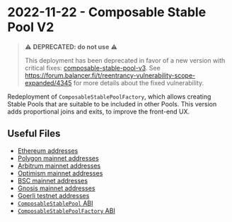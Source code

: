 # 2022-11-22 - Composable Stable Pool V2

> ⚠️ **DEPRECATED: do not use** ⚠️
>
> This deployment has been deprecated in favor of a new version with critical fixes: [composable-stable-pool-v3](../../20230206-composable-stable-pool-v3/).
> See https://forum.balancer.fi/t/reentrancy-vulnerability-scope-expanded/4345 for more details about the fixed vulnerability.

Redeployment of `ComposableStablePoolFactory`, which allows creating Stable Pools that are suitable to be included in other Pools. This version adds proportional joins and exits, to improve the front-end UX.

## Useful Files

- [Ethereum addresses](./output/mainnet.json)
- [Polygon mainnet addresses](./output/polygon.json)
- [Arbitrum mainnet addresses](./output/arbitrum.json)
- [Optimism mainnet addresses](./output/optimism.json)
- [BSC mainnet addresses](./output/bsc.json)
- [Gnosis mainnet addresses](./output/gnosis.json)
- [Goerli testnet addresses](./output/goerli.json)
- [`ComposableStablePool` ABI](./abi/ComposableStablePool.json)
- [`ComposableStablePoolFactory` ABI](./abi/ComposableStablePoolFactory.json)
